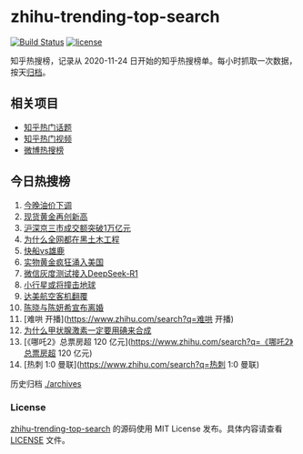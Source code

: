 # zhihu-trending-top-search

[![Build Status](https://github.com/justjavac/zhihu-trending-top-search/workflows/ci/badge.svg?branch=main)](https://github.com/justjavac/zhihu-trending-top-search/actions)
[![license](https://img.shields.io/github/license/justjavac/zhihu-trending-top-search)](https://github.com/justjavac/zhihu-trending-top-search/blob/main/LICENSE)

知乎热搜榜，记录从 2020-11-24
日开始的知乎热搜榜单。每小时抓取一次数据，按天[归档](./archives)。

## 相关项目

- [知乎热门话题](https://github.com/justjavac/zhihu-trending-hot-questions)
- [知乎热门视频](https://github.com/justjavac/zhihu-trending-hot-video)
- [微博热搜榜](https://github.com/justjavac/weibo-trending-hot-search)

## 今日热搜榜

<!-- BEGIN -->
<!-- 最后更新时间 Sun Feb 23 2025 21:11:34 GMT+0800 (China Standard Time) -->

1. [今晚油价下调](https://www.zhihu.com/search?q=今晚油价下调)
1. [现货黄金再创新高](https://www.zhihu.com/search?q=现货黄金再创新高)
1. [沪深京三市成交额突破1万亿元](https://www.zhihu.com/search?q=沪深京三市成交额突破1万亿元)
1. [为什么全网都在黑土木工程](https://www.zhihu.com/search?q=为什么全网都在黑土木工程)
1. [快船vs雄鹿](https://www.zhihu.com/search?q=快船vs雄鹿)
1. [实物黄金疯狂涌入美国](https://www.zhihu.com/search?q=实物黄金疯狂涌入美国)
1. [微信灰度测试接入DeepSeek-R1](https://www.zhihu.com/search?q=微信灰度测试接入DeepSeek-R1)
1. [小行星或将撞击地球](https://www.zhihu.com/search?q=小行星或将撞击地球)
1. [达美航空客机翻覆](https://www.zhihu.com/search?q=达美航空客机翻覆)
1. [陈晓与陈妍希宣布离婚](https://www.zhihu.com/search?q=陈晓与陈妍希宣布离婚)
1. [难哄 开播](https://www.zhihu.com/search?q=难哄 开播)
1. [为什么甲状腺激素一定要用碘来合成](https://www.zhihu.com/search?q=为什么甲状腺激素一定要用碘来合成)
1. [《哪吒2》总票房超 120 亿元](https://www.zhihu.com/search?q=《哪吒2》总票房超
   120 亿元)
1. [热刺 1:0 曼联](https://www.zhihu.com/search?q=热刺 1:0 曼联)

<!-- END -->

历史归档 [./archives](./archives)

### License

[zhihu-trending-top-search](https://github.com/justjavac/zhihu-trending-top-search)
的源码使用 MIT License 发布。具体内容请查看 [LICENSE](./LICENSE) 文件。

